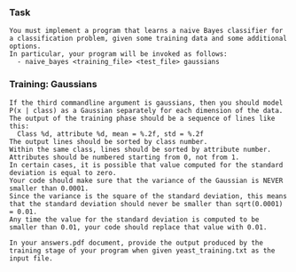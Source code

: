 ### Task
  
    You must implement a program that learns a naive Bayes classifier for a classification problem, given some training data and some additional options. 
    In particular, your program will be invoked as follows:
      - naive_bayes <training_file> <test_file> gaussians
    
### Training: Gaussians

    If the third commandline argument is gaussians, then you should model P(x | class) as a Gaussian separately for each dimension of the data. 
    The output of the training phase should be a sequence of lines like this:
      Class %d, attribute %d, mean = %.2f, std = %.2f
    The output lines should be sorted by class number.
    Within the same class, lines should be sorted by attribute number. 
    Attributes should be numbered starting from 0, not from 1.
    In certain cases, it is possible that value computed for the standard deviation is equal to zero. 
    Your code should make sure that the variance of the Gaussian is NEVER smaller than 0.0001. 
    Since the variance is the square of the standard deviation, this means that the standard deviation should never be smaller than sqrt(0.0001) = 0.01. 
    Any time the value for the standard deviation is computed to be smaller than 0.01, your code should replace that value with 0.01.

    In your answers.pdf document, provide the output produced by the training stage of your program when given yeast_training.txt as the input file.
